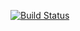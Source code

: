 [![Build Status](https://app.bitrise.io/app/bbc563a6f5d6dd95/status.svg?token=q3dMXqySjhf9X64XPCb9Ew&branch=master)](https://app.bitrise.io/app/bbc563a6f5d6dd95)
